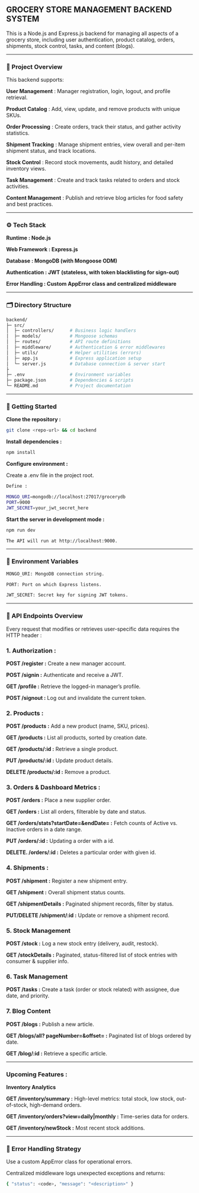 
## GROCERY STORE MANAGEMENT BACKEND SYSTEM

This is a Node.js and Express.js backend for managing all aspects of a grocery store, including user authentication, product catalog, orders, shipments, stock control, tasks, and content (blogs).

---


### 📖 Project Overview

This backend supports:

**User Management** : Manager registration, login, logout, and profile retrieval.

**Product Catalog** : Add, view, update, and remove products with unique SKUs.

**Order Processing** : Create orders, track their status, and gather activity statistics.

**Shipment Tracking** : Manage shipment entries, view overall and per-item shipment status, and track locations.

**Stock Control** : Record stock movements, audit history, and detailed inventory views.

**Task Management** : Create and track tasks related to orders and stock activities.

**Content Management** : Publish and retrieve blog articles for food safety and best practices.

---

### ⚙️ Tech Stack


**Runtime : Node.js**

**Web Framework : Express.js**

**Database : MongoDB (with Mongoose ODM)**

**Authentication : JWT (stateless, with token blacklisting for sign-out)**

**Error Handling : Custom AppError class and centralized middleware**

---

### 🗂 Directory Structure
```bash
backend/
├─ src/
│  ├─ controllers/      # Business logic handlers
│  ├─ models/           # Mongoose schemas
│  ├─ routes/           # API route definitions
│  ├─ middleware/       # Authentication & error middlewares
│  ├─ utils/            # Helper utilities (errors)
│  ├─ app.js            # Express application setup
│  └─ server.js         # Database connection & server start
├              
├─ .env                 # Environment variables
├─ package.json         # Dependencies & scripts
└─ README.md            # Project documentation

```
---


### 🚀 Getting Started

**Clone the repository :**

```bash
git clone <repo-url> && cd backend
```

**Install dependencies :**

```bash
npm install
```
**Configure environment :**

Create a .env file in the project root.

```bash
Define :

MONGO_URI=mongodb://localhost:27017/grocerydb
PORT=9000
JWT_SECRET=your_jwt_secret_here
```
**Start the server in development mode :**
```bash
npm run dev

The API will run at http://localhost:9000.
```
---

### 🔑 Environment Variables

```bash
MONGO_URI: MongoDB connection string.

PORT: Port on which Express listens.

JWT_SECRET: Secret key for signing JWT tokens.
```

---

### 📡 API Endpoints Overview

Every request that modifies or retrieves user-specific data requires the HTTP header :

### 1. Authorization :

**POST /register :** Create a new manager account.

**POST /signin :** Authenticate and receive a JWT.

**GET /profile :** Retrieve the logged-in manager’s profile.

**POST /signout :** Log out and invalidate the current token.

### 2. Products :

**POST /products :** Add a new product (name, SKU, prices).

**GET /products :** List all products, sorted by creation date.

**GET /products/:id :** Retrieve a single product.

**PUT /products/:id :** Update product details.

**DELETE /products/:id :** Remove a product.

### 3. Orders & Dashboard Metrics :

**POST /orders :**  Place a new supplier order.

**GET /orders :** List all orders, filterable by date and status.

**GET /orders/stats?startDate=&endDate= :** Fetch counts of Active vs. Inactive orders in a date range.

**PUT  /orders/:id :** Updating a order with a id.

**DELETE. /orders/:id :** Deletes a particular order with given id.

### 4. Shipments :

**POST /shipment :** Register a new shipment entry.

**GET /shipment :** Overall shipment status counts.

**GET /shipmentDetails :** Paginated shipment records, filter by status.

**PUT/DELETE /shipment/:id :** Update or remove a shipment record.

### 5. Stock Management

**POST /stock :** Log a new stock entry (delivery, audit, restock).

**GET /stockDetails :** Paginated, status-filtered list of stock entries with consumer & supplier info.

### 6. Task Management

**POST /tasks :** Create a task (order or stock related) with assignee, due date, and priority.

### 7. Blog Content

**POST /blogs :** Publish a new article.

**GET /blogs/all? pageNumber=&offset= :** Paginated list of blogs ordered by date.

**GET /blog/:id :** Retrieve a specific article.

---

### Upcoming Features :

**Inventory Analytics**

**GET /inventory/summary :** High-level metrics: total stock, low stock, out-of-stock, high-demand orders.

**GET /inventory/orders?view=daily|monthly :** Time-series data for orders.

**GET /inventory/newStock :** Most recent stock additions.

---

### 🔧 Error Handling Strategy

Use a custom AppError class for operational errors.

Centralized middleware logs unexpected exceptions and returns:

```bash
{ "status": <code>, "message": "<description>" }
